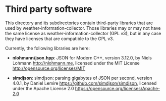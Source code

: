 # Third party software

This directory and its subdirectories contain third-party libraries that are
used by weather-information-collector. Those libraries may or may not have the
same license as weather-information-collector (GPL v3), but in any case they
have licenses that are compatible to the GPL v3.

Currently, the following libraries are here:

* **nlohmann/json.hpp**: JSON for Modern C++, version 3.12.0,
  by Niels Lohmann <http://nlohmann.me>,
  licensed under the MIT License <http://opensource.org/licenses/MIT>

* **simdjson**: simdjson: parsing gigabytes of JSON per second, version 4.0.1,
  by Daniel Lemire <https://github.com/simdjson/simdjson>,
  licensed under the Apache License 2.0 <https://opensource.org/licenses/Apache-2.0>
